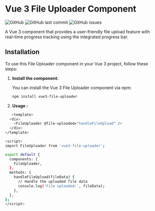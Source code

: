 # Vue 3 File Uploader Component

![GitHub](https://img.shields.io/github/license/your-username/your-repository)
![GitHub last commit](https://img.shields.io/github/last-commit/your-username/your-repository)
![GitHub issues](https://img.shields.io/github/issues/your-username/your-repository)

A Vue 3 component that provides a user-friendly file upload feature with real-time progress tracking using the integrated progress bar.

## Installation

To use this File Uploader component in your Vue 3 project, follow these steps:

1. **Install the component:**

   You can install the Vue 3 File Uploader component via npm:

    ```bash
   npm install vue3-file-uploader

1. **Usage :**
```bash
   <template>
  <div>
    <FileUploader @file-uploaded="handleFileUpload" />
  </div>
</template>

<script>
import FileUploader from 'vue3-file-uploader';

export default {
  components: {
    FileUploader,
  },
  methods: {
    handleFileUpload(fileData) {
      // Handle the uploaded file data
      console.log('File uploaded:', fileData);
    },
  },
};
</script>

